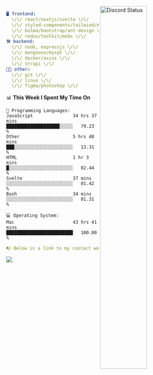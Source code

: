 
<a href="https://discord.com/users/279302975371870218" target="_blank">
    <img width="50%" align="right" alt="Discord Status" src="https://lanyard.cnrad.dev/api/279302975371870218?bg=161B22&borderRadius=5px%205px%200%200&hideTimestamp=true&idleMessage=Just%20chillin%27%20at%20the%20moment&animated=true">
</a>

```yaml
🖥️ frontend: 
  \/\/ react/nextjs/svelte \/\/
  \/\/ styled-components/tailwind/mui/
  \/\/ bulma/bootstrap/ant-design \/\/
  \/\/ redux/toolkit/mobx \/\/
🛠 backend: 
  \/\/ node, expressjs \/\/
  \/\/ mongoose/mysql \/\/
  \/\/ docker/axios \/\/
  \/\/ strapi \/\/
👨‍💻 other: 
  \/\/ git \/\/ 
  \/\/ linux \/\/
  \/\/ figma/photoshop \/\/
```
<!--START_SECTION:waka-->
📊 **This Week I Spent My Time On** 

```text
💬 Programming Languages: 
JavaScript               34 hrs 37 mins      ████████████████████░░░░░   79.23 % 
Other                    5 hrs 48 mins       ███░░░░░░░░░░░░░░░░░░░░░░   13.31 % 
HTML                     1 hr 3 mins         █░░░░░░░░░░░░░░░░░░░░░░░░   02.44 % 
Svelte                   37 mins             ░░░░░░░░░░░░░░░░░░░░░░░░░   01.42 % 
Bash                     34 mins             ░░░░░░░░░░░░░░░░░░░░░░░░░   01.31 % 

💻 Operating System: 
Mac                      43 hrs 41 mins      █████████████████████████   100.00 % 
```


<!--END_SECTION:waka-->
```yaml
📭 Below is a link to my contact website 
```
<a href="https://mxns.xyz" target="_black"> <img src="https://img.shields.io/badge/website-161B22?style=for-the-badge&logo=About.me&logoColor=white"></img> <a/>
